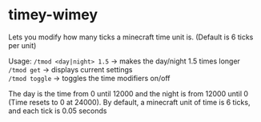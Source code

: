 # timey-wimey
Lets you modify how many ticks a minecraft time unit is. (Default is 6 ticks per unit)

Usage:
`/tmod <day|night> 1.5` -> makes the day/night 1.5 times longer  
`/tmod get` -> displays current settings  
`/tmod toggle` -> toggles the time modifiers on/off  

The day is the time from 0 until 12000 and the night is from 12000 until 0 (Time resets to 0 at 24000). 
By default, a minecraft unit of time is 6 ticks, and each tick is 0.05 seconds
